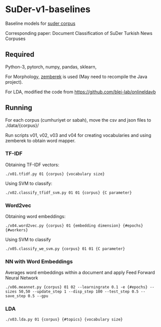 # SuDer-v1-baselines

Baseline models for [suder corpus](https://github.com/suverim/suder-v1.0)

Corresponding paper: Document Classification of SuDer Turkish News Corpuses

## Required
Python-3, pytorch, numpy, pandas, sklearn, 

For Morphology, [zemberek](https://github.com/ahmetaa/zemberek-nlp) is used (May need to recompile the Java project).

For LDA, modified the code from https://github.com/blei-lab/onlineldavb

## Running

For each corpus (cumhuriyet or sabah), move the csv and json files to ./data/{corpus}/

Run scripts v01, v02, v03 and v04 for creating vocabularies and using zemberek to obtain word mapper.

### TF-IDF

Obtaining TF-IDF vectors:
```
./x01.tfidf.py 01 {corpus} {vocabulary size}
```
Using SVM to classify:
```
./x02.classify_tfidf_svm.py 01 01 {corpus} {C parameter}
```

### Word2vec

Obtaining word embeddings:
```
./x04.word2vec.py {corpus} 01 {embedding dimension} {#epochs} {#workers}
```
Using SVM to classify
```
./x05.classify_we_svm.py {corpus} 01 01 {C parameter}
```

### NN with Word Embeddings

Averages word embeddings within a document and apply Feed Forward Neural Network
```
./x06.meannet.py {corpus} 01 02 --learningrate 0.1 -e {#epochs} --sizes 50,50 --update_step 1 --disp_step 100 --test_step 0.5 --save_step 0.5 --gpu
```

### LDA
```
./x03.lda.py 01 {corpus} {#topics} {vocabulary size}
```
